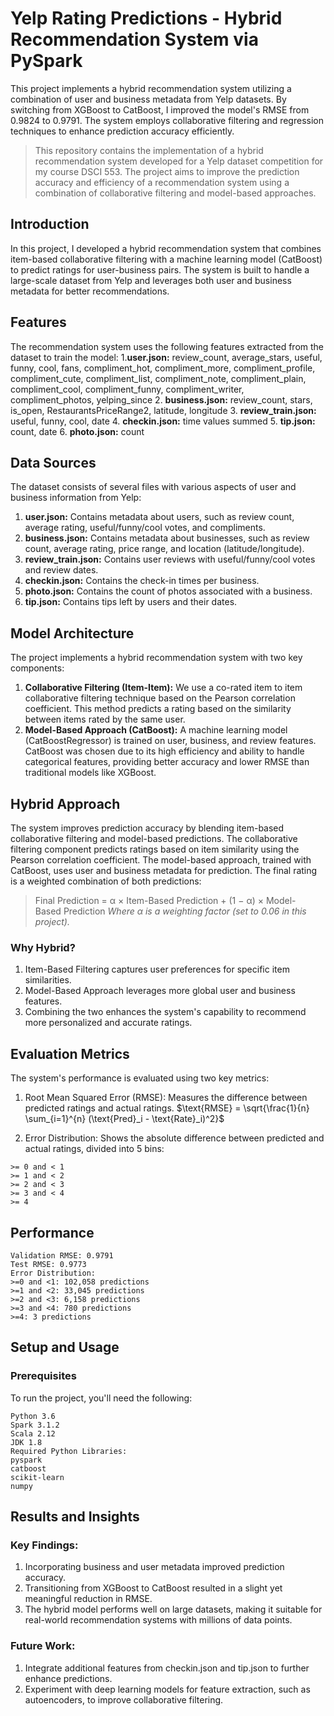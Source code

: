 # Yelp Rating Predictions - Hybrid Recommendation System via PySpark
This project implements a hybrid recommendation system utilizing a combination of user and business metadata from Yelp datasets. By switching from XGBoost to CatBoost, I improved the model's RMSE from 0.9824 to 0.9791. The system employs collaborative filtering and regression techniques to enhance prediction accuracy efficiently. 

> This repository contains the implementation of a hybrid recommendation system developed for a Yelp dataset competition for my course DSCI 553. The project aims to improve the prediction accuracy and efficiency of a recommendation system using a combination of collaborative filtering and model-based approaches.

## Introduction
In this project, I developed a hybrid recommendation system that combines item-based collaborative filtering with a machine learning model (CatBoost) to predict ratings for user-business pairs. The system is built to handle a large-scale dataset from Yelp and leverages both user and business metadata for better recommendations.

## Features
The recommendation system uses the following features extracted from the dataset to train the model:
1.**user.json:** review_count, average_stars, useful, funny, cool, fans, compliment_hot, compliment_more, compliment_profile, compliment_cute, compliment_list, compliment_note, compliment_plain, compliment_cool, compliment_funny, compliment_writer, compliment_photos, yelping_since
2. **business.json:** review_count, stars, is_open, RestaurantsPriceRange2, latitude, longitude
3. **review_train.json:** useful, funny, cool, date
4. **checkin.json:** time values summed
5. **tip.json:** count, date
6. **photo.json:** count

## Data Sources
The dataset consists of several files with various aspects of user and business information from Yelp:
1. **user.json:** Contains metadata about users, such as review count, average rating, useful/funny/cool votes, and compliments.
2. **business.json:** Contains metadata about businesses, such as review count, average rating, price range, and location (latitude/longitude).
3. **review_train.json:** Contains user reviews with useful/funny/cool votes and review dates.
4. **checkin.json:** Contains the check-in times per business.
5. **photo.json:** Contains the count of photos associated with a business.
6. **tip.json:** Contains tips left by users and their dates.

## Model Architecture
The project implements a hybrid recommendation system with two key components:
1. **Collaborative Filtering (Item-Item):** We use a co-rated item to item collaborative filtering technique based on the Pearson correlation coefficient. This method predicts a rating based on the similarity between items rated by the same user.
2. **Model-Based Approach (CatBoost):** A machine learning model (CatBoostRegressor) is trained on user, business, and review features. CatBoost was chosen due to its high efficiency and ability to handle categorical features, providing better accuracy and lower RMSE than traditional models like XGBoost.

## Hybrid Approach
The system improves prediction accuracy by blending item-based collaborative filtering and model-based predictions. The collaborative filtering component predicts ratings based on item similarity using the Pearson correlation coefficient. The model-based approach, trained with CatBoost, uses user and business metadata for prediction. The final rating is a weighted combination of both predictions:

> Final Prediction = α × Item-Based Prediction + (1 − α) × Model-Based Prediction
_Where α is a weighting factor (set to 0.06 in this project)._

  ### Why Hybrid?
  1. Item-Based Filtering captures user preferences for specific item similarities.
  2. Model-Based Approach leverages more global user and business features.
  3. Combining the two enhances the system's capability to recommend more personalized and accurate ratings.

## Evaluation Metrics
The system's performance is evaluated using two key metrics:
1. Root Mean Squared Error (RMSE): Measures the difference between predicted ratings and actual ratings.
$`\text{RMSE} = \sqrt{\frac{1}{n} \sum_{i=1}^{n} (\text{Pred}_i - \text{Rate}_i)^2}`$


1. Error Distribution: Shows the absolute difference between predicted and actual ratings, divided into 5 bins:
```
>= 0 and < 1
>= 1 and < 2
>= 2 and < 3
>= 3 and < 4
>= 4
```

## Performance
```
Validation RMSE: 0.9791
Test RMSE: 0.9773
Error Distribution:
>=0 and <1: 102,058 predictions
>=1 and <2: 33,045 predictions
>=2 and <3: 6,158 predictions
>=3 and <4: 780 predictions
>=4: 3 predictions
```

## Setup and Usage
### Prerequisites
To run the project, you'll need the following:
```
Python 3.6
Spark 3.1.2
Scala 2.12
JDK 1.8
Required Python Libraries:
pyspark
catboost
scikit-learn
numpy
```

## Results and Insights
### Key Findings:
1. Incorporating business and user metadata improved prediction accuracy.
2. Transitioning from XGBoost to CatBoost resulted in a slight yet meaningful reduction in RMSE.
3. The hybrid model performs well on large datasets, making it suitable for real-world recommendation systems with millions of data points.
   
### Future Work:
1. Integrate additional features from checkin.json and tip.json to further enhance predictions.
2. Experiment with deep learning models for feature extraction, such as autoencoders, to improve collaborative filtering.
